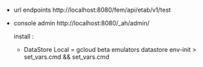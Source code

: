 - url endpoints
http://localhost:8080/fem/api/etab/v1/test

- console admin 
http://localhost:8080/_ah/admin/

    install : 
    - DataStore Local = gcloud beta emulators datastore env-init > set_vars.cmd && set_vars.cmd
    